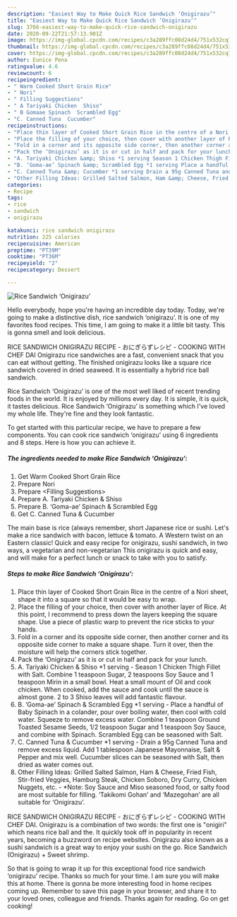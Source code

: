 ```yaml
---
description: "Easiest Way to Make Quick Rice Sandwich ‘Onigirazu’"
title: "Easiest Way to Make Quick Rice Sandwich ‘Onigirazu’"
slug: 3766-easiest-way-to-make-quick-rice-sandwich-onigirazu
date: 2020-09-22T21:57:13.901Z
image: https://img-global.cpcdn.com/recipes/c3a289ffc08d24d4/751x532cq70/rice-sandwich-onigirazu-recipe-main-photo.jpg
thumbnail: https://img-global.cpcdn.com/recipes/c3a289ffc08d24d4/751x532cq70/rice-sandwich-onigirazu-recipe-main-photo.jpg
cover: https://img-global.cpcdn.com/recipes/c3a289ffc08d24d4/751x532cq70/rice-sandwich-onigirazu-recipe-main-photo.jpg
author: Eunice Pena
ratingvalue: 4.6
reviewcount: 6
recipeingredient:
- " Warm Cooked Short Grain Rice"
- " Nori"
- " Filling Suggestions"
- " A Tariyaki Chicken  Shiso"
- " B Gomaae Spinach  Scrambled Egg"
- "C. Canned Tuna  Cucumber"
recipeinstructions:
- "Place thin layer of Cooked Short Grain Rice in the centre of a Nori sheet, shape it into a square so that it would be easy to wrap."
- "Place the filling of your choice, then cover with another layer of Rice. At this point, I recommend to press down the layers keeping the square shape. Use a piece of plastic warp to prevent the rice sticks to your hands."
- "Fold in a corner and its opposite side corner, then another corner and its opposite side corner to make a square shape. Turn it over, then the moisture will help the corners stick together."
- "Pack the ‘Onigirazu’ as it is or cut in half and pack for your lunch."
- "A. Tariyaki Chicken &amp; Shiso *1 serving Season 1 Chicken Thigh Fillet with Salt. Combine 1 teaspoon Sugar, 2 teaspoons Soy Sauce and 1 teaspoon Mirin in a small bowl. Heat a small mount of Oil and cook chicken. When cooked, add the sauce and cook until the sauce is almost gone. 2 to 3 Shiso leaves will add fantastic flavour."
- "B. ‘Goma-ae’ Spinach &amp; Scrambled Egg *1 serving Place a handful of Baby Spinach in a colander, pour over boiling water, then cool with cold water. Squeeze to remove excess water. Combine 1 teaspoon Ground Toasted Sesame Seeds, 1/2 teaspoon Sugar and 1 teaspoon Soy Sauce, and combine with Spinach. Scrambled Egg can be seasoned with Salt."
- "C. Canned Tuna &amp; Cucumber *1 serving Drain a 95g Canned Tuna and remove excess liquid. Add 1 tablespoon Japanese Mayonnaise, Salt &amp; Pepper and mix well. Cucumber slices can be seasoned with Salt, then dried as water comes out."
- "Other Filling Ideas: Grilled Salted Salmon, Ham &amp; Cheese, Fried Fish, Stir-fried Veggies, Hamburg Steak, Chicken Soboro, Dry Curry, Chicken Nuggets, etc. *Note: Soy Sauce and Miso seasoned food, or salty food are most suitable for filling. ‘Takikomi Gohan’ and ‘Mazegohan’ are all suitable for ‘Onigirazu’."
categories:
- Recipe
tags:
- rice
- sandwich
- onigirazu

katakunci: rice sandwich onigirazu 
nutrition: 225 calories
recipecuisine: American
preptime: "PT39M"
cooktime: "PT36M"
recipeyield: "2"
recipecategory: Dessert

---
```



![Rice Sandwich ‘Onigirazu’](https://img-global.cpcdn.com/recipes/c3a289ffc08d24d4/751x532cq70/rice-sandwich-onigirazu-recipe-main-photo.jpg)

Hello everybody, hope you're having an incredible day today. Today, we're going to make a distinctive dish, rice sandwich ‘onigirazu’. It is one of my favorites food recipes. This time, I am going to make it a little bit tasty. This is gonna smell and look delicious.

RICE SANDWICH ONIGIRAZU RECIPE - おにぎらずレシピ - COOKING WITH CHEF DAI Onigirazu rice sandwiches are a fast, convenient snack that you can eat without getting. The finished onigirazu looks like a square rice sandwich covered in dried seaweed. It is essentially a hybrid rice ball sandwich.

Rice Sandwich ‘Onigirazu’ is one of the most well liked of recent trending foods in the world. It is enjoyed by millions every day. It is simple, it is quick, it tastes delicious. Rice Sandwich ‘Onigirazu’ is something which I've loved my whole life. They're fine and they look fantastic.


To get started with this particular recipe, we have to prepare a few components. You can cook rice sandwich ‘onigirazu’ using 6 ingredients and 8 steps. Here is how you can achieve it.

<!--inarticleads1-->

##### The ingredients needed to make Rice Sandwich ‘Onigirazu’:

1. Get  Warm Cooked Short Grain Rice
1. Prepare  Nori
1. Prepare  &lt;Filling Suggestions&gt;
1. Prepare  A. Tariyaki Chicken &amp; Shiso
1. Prepare  B. ‘Goma-ae’ Spinach &amp; Scrambled Egg
1. Get C. Canned Tuna &amp; Cucumber


The main base is rice (always remember, short Japanese rice or sushi. Let&#39;s make a rice sandwich with bacon, lettuce &amp; tomato. A Western twist on an Eastern classic! Quick and easy recipe for onigirazu, sushi sandwich, in two ways, a vegetarian and non-vegetarian This onigirazu is quick and easy, and will make for a perfect lunch or snack to take with you to satisfy. 

<!--inarticleads2-->

##### Steps to make Rice Sandwich ‘Onigirazu’:

1. Place thin layer of Cooked Short Grain Rice in the centre of a Nori sheet, shape it into a square so that it would be easy to wrap.
1. Place the filling of your choice, then cover with another layer of Rice. At this point, I recommend to press down the layers keeping the square shape. Use a piece of plastic warp to prevent the rice sticks to your hands.
1. Fold in a corner and its opposite side corner, then another corner and its opposite side corner to make a square shape. Turn it over, then the moisture will help the corners stick together.
1. Pack the ‘Onigirazu’ as it is or cut in half and pack for your lunch.
1. A. Tariyaki Chicken &amp; Shiso *1 serving - Season 1 Chicken Thigh Fillet with Salt. Combine 1 teaspoon Sugar, 2 teaspoons Soy Sauce and 1 teaspoon Mirin in a small bowl. Heat a small mount of Oil and cook chicken. When cooked, add the sauce and cook until the sauce is almost gone. 2 to 3 Shiso leaves will add fantastic flavour.
1. B. ‘Goma-ae’ Spinach &amp; Scrambled Egg *1 serving - Place a handful of Baby Spinach in a colander, pour over boiling water, then cool with cold water. Squeeze to remove excess water. Combine 1 teaspoon Ground Toasted Sesame Seeds, 1/2 teaspoon Sugar and 1 teaspoon Soy Sauce, and combine with Spinach. Scrambled Egg can be seasoned with Salt.
1. C. Canned Tuna &amp; Cucumber *1 serving - Drain a 95g Canned Tuna and remove excess liquid. Add 1 tablespoon Japanese Mayonnaise, Salt &amp; Pepper and mix well. Cucumber slices can be seasoned with Salt, then dried as water comes out.
1. Other Filling Ideas: Grilled Salted Salmon, Ham &amp; Cheese, Fried Fish, Stir-fried Veggies, Hamburg Steak, Chicken Soboro, Dry Curry, Chicken Nuggets, etc. - *Note: Soy Sauce and Miso seasoned food, or salty food are most suitable for filling. ‘Takikomi Gohan’ and ‘Mazegohan’ are all suitable for ‘Onigirazu’.


RICE SANDWICH ONIGIRAZU RECIPE - おにぎらずレシピ - COOKING WITH CHEF DAI. Onigirazu is a combination of two words: the first one is &#34;onigiri&#34; which neans rice ball and the. It quickly took off in popularity in recent years, becoming a buzzword on recipe websites. Onigirazu also known as a sushi sandwich is a great way to enjoy your sushi on the go. Rice Sandwich (Onigirazu) + Sweet shrimp. 

So that is going to wrap it up for this exceptional food rice sandwich ‘onigirazu’ recipe. Thanks so much for your time. I am sure you will make this at home. There is gonna be more interesting food in home recipes coming up. Remember to save this page in your browser, and share it to your loved ones, colleague and friends. Thanks again for reading. Go on get cooking!
